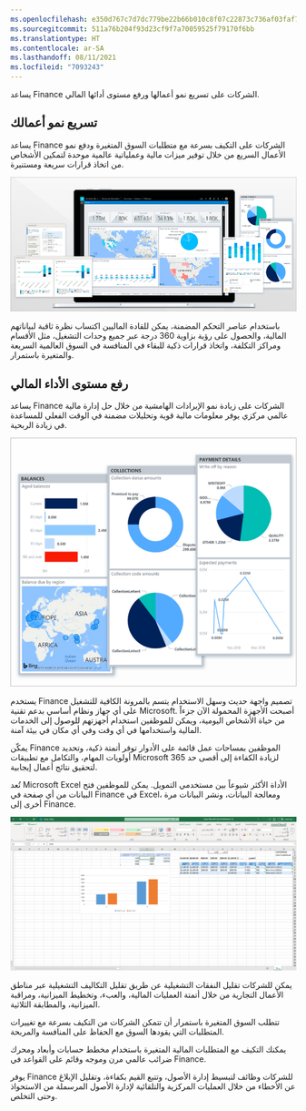 ```yaml
---
ms.openlocfilehash: e350d767c7d7dc779be22b66b010c8f07c22873c736af03faf7624a2bba9f66b
ms.sourcegitcommit: 511a76b204f93d23cf9f7a70059525f79170f6bb
ms.translationtype: HT
ms.contentlocale: ar-SA
ms.lasthandoff: 08/11/2021
ms.locfileid: "7093243"
---
```


يساعد Finance الشركات على تسريع نمو أعمالها ورفع مستوى أدائها المالي.

## <a name="accelerate-your-business-growth"></a>تسريع نمو أعمالك


يساعد Finance الشركات على التكيف بسرعة مع متطلبات السوق المتغيرة ودفع نمو الأعمال السريع من خلال توفير ميزات مالية وعملياتية عالمية موحدة لتمكين الأشخاص من اتخاذ قرارات سريعة ومستنيرة.

![لقطات شاشة لميزات Finance الموحدة.](../media/fo-1.png)


باستخدام عناصر التحكم المضمنة، يمكن للقادة الماليين اكتساب نظرة ثاقبة لبياناتهم المالية، والحصول على رؤية بزاوية 360 درجة عبر جميع وحدات التشغيل، مثل الأقسام ومراكز التكلفة، واتخاذ قرارات ذكية للبقاء في المنافسة في السوق العالمية السريعة والمتغيرة باستمرار.

## <a name="elevate-your-financial-performance"></a>رفع مستوى الأداء المالي


يساعد Finance الشركات على زيادة نمو الإيرادات الهامشية من خلال حل إدارة مالية عالمي مركزي يوفر معلومات مالية قوية وتحليلات مضمنة في الوقت الفعلي للمساعدة في زيادة الربحية.

![لقطة شاشة للأرصدة والتحصيلات وتفاصيل الدفع.](../media/fo-2.png)

يستخدم Finance تصميم واجهة حديث وسهل الاستخدام يتسم بالمرونة الكافية للتشغيل على أي جهاز ونظام أساسي بدعم تقنية Microsoft. أصبحت الأجهزة المحمولة الآن جزءاً من حياة الأشخاص اليومية، ويمكن للموظفين استخدام أجهزتهم للوصول إلى الخدمات المالية واستخدامها في أي وقت وفي أي مكان في بيئة آمنة.

يمكّن Finance الموظفين بمساحات عمل قائمة على الأدوار توفر أتمتة ذكية، وتحديد أولويات المهام، والتكامل مع تطبيقات Microsoft 365 لزيادة الكفاءة إلى أقصى حد لتحقيق نتائج أعمال إيجابية.

تُعد Microsoft Excel الأداة الأكثر شيوعاً بين مستخدمي التمويل.
يمكن للموظفين فتح البيانات من أي صفحة في Finance في Excel، ومعالجة البيانات، ونشر البيانات مرة أخرى إلى Finance.

[ ![لقطة شاشة لصفحة مثال Excel.](../media/excel1.png) ](../media/excel1.png#lightbox)

يمكن للشركات تقليل النفقات التشغيلية عن طريق تقليل التكاليف التشغيلية عبر مناطق الأعمال التجارية من خلال أتمتة العمليات المالية، والعبء، وتخطيط الميزانية، ومراقبة الميزانية، والمطابقة الثلاثية.

تتطلب السوق المتغيرة باستمرار أن تتمكن الشركات من التكيف بسرعة مع تغييرات المتطلبات التي يقودها السوق مع الحفاظ على المنافسة والمربحة.

يمكنك التكيف مع المتطلبات المالية المتغيرة باستخدام مخطط حسابات وأبعاد ومحرك ضرائب عالمي مرن وموجه وقائم على القواعد في Finance.

يوفر Finance للشركات وظائف لتبسيط إدارة الأصول، وتتبع القيم بكفاءة، وتقليل الإبلاغ عن الأخطاء من خلال العمليات المركزية والتلقائية لإدارة الأصول المرسملة من الاستحواذ وحتى التخلص.

